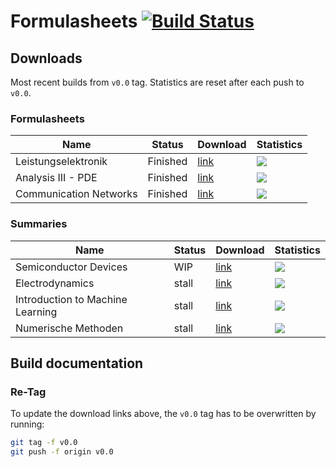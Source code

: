 # Formulasheets [![Build Status](https://travis-ci.org/noah95/formulasheets.svg?branch=master)](https://travis-ci.org/noah95/formulasheets)

## Downloads
Most recent builds from `v0.0` tag. Statistics are reset after each push to `v0.0`.

### Formulasheets
| Name          | Status | Download      | Statistics |
| ------------- |--------|---------------|------------|
| Leistungselektronik | Finished | [link](https://github.com/noah95/formulasheets/releases/download/v1.0/leistungselektronik.pdf) | ![](https://img.shields.io/github/downloads/noah95/formulasheets/v1.0/leistungselektronik.pdf.svg) |
| Analysis III - PDE | Finished | [link](https://github.com/noah95/formulasheets/releases/download/v1.0/analysis3pde.pdf) | ![](https://img.shields.io/github/downloads/noah95/formulasheets/v1.0/analysis3pde.pdf.svg) |
| Communication Networks | Finished | [link](https://github.com/noah95/formulasheets/releases/download/v2.0/ComNet_summary.pdf) | ![](https://img.shields.io/github/downloads/noah95/formulasheets/v2.0/ComNet_summary.pdf.svg) |


### Summaries
| Name          | Status | Download      | Statistics |
| ------------- |--------|---------------|------------|
| Semiconductor Devices | WIP | [link](https://github.com/noah95/formulasheets/releases/download/v0.0/semiconductordevices.pdf) | ![](https://img.shields.io/github/downloads/noah95/formulasheets/v0.0/semiconductordevices.pdf.svg) |
| Electrodynamics | stall | [link](https://github.com/noah95/formulasheets/releases/download/v0.0/electrodynamics.pdf) | ![](https://img.shields.io/github/downloads/noah95/formulasheets/v0.0/electrodynamics.pdf.svg) |
| Introduction to Machine Learning | stall | [link](https://github.com/noah95/formulasheets/releases/download/v0.0/IntroToML_summary.pdf) | ![](https://img.shields.io/github/downloads/noah95/formulasheets/v0.0/IntroToML_summary.pdf.svg) |
| Numerische Methoden | stall | [link](https://github.com/noah95/formulasheets/releases/download/v0.0/Numerik_summary.pdf) | ![](https://img.shields.io/github/downloads/noah95/formulasheets/v0.0/Numerik_summary.pdf.svg) |

## Build documentation

### Re-Tag
To update the download links above, the `v0.0` tag has to be overwritten by running:

```bash
git tag -f v0.0
git push -f origin v0.0
```